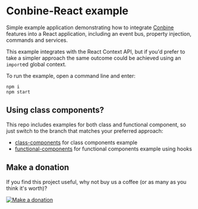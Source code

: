 Conbine-React example
=====================

Simple example application demonstrating how to integrate
[Conbine](https://www.npmjs.com/package/conbine) features into a React application,
including an event bus, property injection, commands and services.

This example integrates with the React Context API, but if you'd prefer to take a
simpler approach the same outcome could be achieved using an `import`ed global context.

To run the example, open a command line and enter:

```
npm i
npm start
```

Using class components?
-----------------------

This repo includes examples for both class and functional component, so just
switch to the branch that matches your preferred approach:

* [class-components](https://github.com/conbinejs/conbine-example-react/tree/class-components) for class components example
* [functional-components](https://github.com/conbinejs/conbine-example-react/tree/functional-components) for functional components example using hooks

Make a donation
---------------

If you find this project useful, why not buy us a coffee (or as many as you think it's worth)?

[![Make a donation](https://www.paypalobjects.com/en_US/GB/i/btn/btn_donateCC_LG.gif)](http://bit.ly/2L1uoux)
